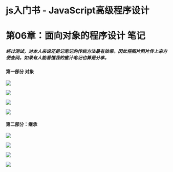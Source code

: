 # js入门书 - JavaScript高级程序设计

# 第06章：面向对象的程序设计 笔记

##### 经过测试，对本人来说还是记笔记的传统方法最有效果。因此将图片照片传上来方便查阅。如果有人能看懂我的蜜汁笔记也算是分享。

#### 第一部分 对象

![](notes/dx1.jpg)

![](notes/dx2.jpg)



![](notes/dx3.jpg)



![](notes/dx4.jpg)



#### 第二部分：继承

![](notes/jc1.jpg)



![](notes/jc2.jpg)



![](notes/jc3.jpg)

![](notes/jc4.jpg)





